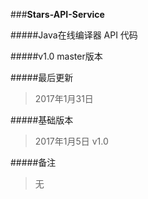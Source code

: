 ###**Stars-API-Service**

#####Java在线编译器 API 代码

#####v1.0 master版本

#####最后更新
>2017年1月31日

#####基础版本
>2017年1月5日 v1.0

#####备注
>无